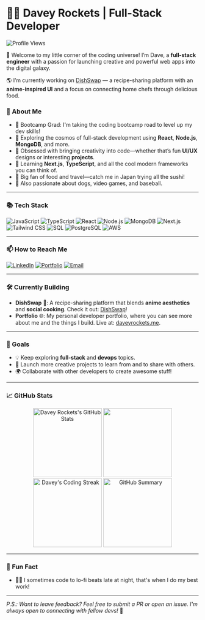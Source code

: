 # 👨‍🚀 Davey Rockets | Full-Stack Developer

![Profile Views](https://komarev.com/ghpvc/?username=PenneconDavid&style=flat-square)

🚀 Welcome to my little corner of the coding universe! I’m Dave, a **full-stack engineer** with a passion for launching creative and powerful web apps into the digital galaxy.

🌎 I’m currently working on [DishSwap](https://github.com/PenneconDavid/DishSwap) — a recipe-sharing platform with an **anime-inspired UI** and a focus on connecting home chefs through delicious food.

### 🚀 About Me

- 💼 Bootcamp Grad: I'm taking the coding bootcamp road to level up my dev skills!
- 🔭 Exploring the cosmos of full-stack development using **React**, **Node.js**, **MongoDB**, and more.
- 🎨 Obsessed with bringing creativity into code—whether that’s fun **UI/UX** designs or interesting **projects**.
- 🌱 Learning **Next.js**, **TypeScript**, and all the cool modern frameworks you can think of.
- 🍣 Big fan of food and travel—catch me in Japan trying all the sushi!
- 🐶 Also passionate about dogs, video games, and baseball.

---

### 📚 Tech Stack

![JavaScript](https://img.shields.io/badge/JavaScript-F7DF1E?style=for-the-badge&logo=javascript&logoColor=black)
![TypeScript](https://img.shields.io/badge/TypeScript-007ACC?style=for-the-badge&logo=typescript&logoColor=white)
![React](https://img.shields.io/badge/React-61DAFB?style=for-the-badge&logo=react&logoColor=black)
![Node.js](https://img.shields.io/badge/Node.js-339933?style=for-the-badge&logo=nodedotjs&logoColor=white)
![MongoDB](https://img.shields.io/badge/MongoDB-4EA94B?style=for-the-badge&logo=mongodb&logoColor=white)
![Next.js](https://img.shields.io/badge/Next.js-000000?style=for-the-badge&logo=nextdotjs&logoColor=white)
![Tailwind CSS](https://img.shields.io/badge/TailwindCSS-06B6D4?style=for-the-badge&logo=tailwindcss&logoColor=white)
![SQL](https://img.shields.io/badge/SQL-4479A1?style=for-the-badge&logo=postgresql&logoColor=white)
![PostgreSQL](https://img.shields.io/badge/PostgreSQL-4169E1?style=for-the-badge&logo=postgresql&logoColor=white)
![AWS](https://img.shields.io/badge/AWS-232F3E?style=for-the-badge&logo=amazon-aws&logoColor=white)

---

### 📫 How to Reach Me

[![LinkedIn](https://img.shields.io/badge/LinkedIn-blue?style=for-the-badge&logo=linkedin&logoColor=white)](https://www.linkedin.com/in/davidseibold/)
[![Portfolio](https://img.shields.io/badge/Portfolio-2C2C2C?style=for-the-badge&logo=web&logoColor=white)](https://daveyrockets.me)
[![Email](https://img.shields.io/badge/Email-D14836?style=for-the-badge&logo=gmail&logoColor=white)](mailto:d.seibold@icloud.com)

---

### 🛠️ Currently Building

- **DishSwap** 🍜: A recipe-sharing platform that blends **anime aesthetics** and **social cooking**. Check it out: [DishSwap](https://github.com/PenneconDavid/DishSwap)!
- **Portfolio** 🌐: My personal developer portfolio, where you can see more about me and the things I build. Live at: [daveyrockets.me](https://daveyrockets.me).

---

### 🎯 Goals

- 💡 Keep exploring **full-stack** and **devops** topics.
- 🚀 Launch more creative projects to learn from and to share with others.
- 🌍 Collaborate with other developers to create awesome stuff!

---

### 📈 GitHub Stats

<p align="center">
  <img height="180em" src="https://github-readme-stats.vercel.app/api?username=PenneconDavid&show_icons=true&hide_border=true&count_private=true&theme=radical" alt="Davey Rockets's GitHub Stats"/>
  <img height="180em" src="https://github-readme-stats.vercel.app/api/top-langs/?username=PenneconDavid&layout=compact&hide_border=true&theme=radical&langs_count=10"/>
  <img height="180em" src="https://streak-stats.demolab.com?user=PenneconDavid&theme=radical&hide_border=true" alt="Davey's Coding Streak"/>
  <img height="180em" src="https://github-profile-summary-cards.vercel.app/api/cards/profile-details?username=PenneconDavid&theme=radical" alt="GitHub Summary"/>
</p>

---

### 🎉 Fun Fact

- 🧑‍🎤 I sometimes code to lo-fi beats late at night, that's when I do my best work!

---

*P.S.: Want to leave feedback? Feel free to submit a PR or open an issue. I'm always open to connecting with fellow devs!* 🚀
